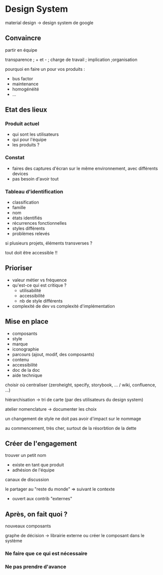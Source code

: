 # Design System

material design -> design system de google


## Convaincre

partir en équipe

transparence ; + et - ; charge de travail ; implication ;organisation

pourquoi en faire un pour vos produits :
* bus factor
* maintenance
* homogénéité
* ...


## Etat des lieux

### Produit actuel

- qui sont les utilisateurs
- qui pour l'équipe
- les produits ?

### Constat

- faires des captures d'écran sur le même environnement, avec différents devices
- pas besoin d'avoir tout

### Tableau d'identification
- classification
- famille
- nom
- états identifiés
- récurrences fonctionnelles
- styles différents
- problèmes relevés

si plusieurs projets, éléments transverses ?

tout doit être accessible !!


## Prioriser

- valeur métier vs fréquence
- qu'est-ce qui est critique ?
  - utilisabilité
  - accessibilité
  - nb de style différents
- complexité de dev vs complexité d'implémentation


## Mise en place

- composants
- style
- marque
- iconographie
- parcours (ajout, modif, des composants)
- contenu
- accessibilité
- doc de la doc
- aide technique

choisir où centraliser (zeroheight, specify, storybook, ... / wiki, confluence, ...)


hiérarchisation -> tri de carte (par des utilisateurs du design system)

atelier nomenclature -> documenter les choix

un changement de style ne doit pas avoir d'impact sur le nommage

au commencement, très cher, surtout de la résorbtion de la dette


## Créer de l'engagement

trouver un petit nom
- existe en tant que produit
- adhésion de l'équipe

canaux de discussion

le partager au "reste du monde" => suivant le contexte
- ouvert aux contrib "externes"


## Après, on fait quoi ?

nouveaux composants

graphe de décision -> librairie externe ou créer le composant dans le système


### Ne faire que ce qui est nécessaire
### Ne pas prendre d'avance